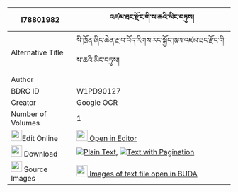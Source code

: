 |I78801982|འཛམ་ཐང་རྫོང་གི་ས་ཆའི་མིང་བཏུས། 
| --- | --- 
|Alternative Title |སི་ཁྲོན་ཞིང་ཆེན་རྔ་བ་བོད་རིགས་རང་སྐྱོང་ཁུལ་འཛམ་ཐང་རྫོང་གི་ས་ཆའི་མིང་བཏུས།
|Author | 
|BDRC ID | W1PD90127
|Creator | Google OCR
|Number of Volumes| 1
|<img width="25" src="https://img.icons8.com/color/25/000000/edit-property.png">Edit Online| [<img width="25" src="https://avatars.githubusercontent.com/u/45091458?s=200&v=4"> Open in Editor](http://editor.openpecha.org/I78801982)
|<img width="25" src="https://img.icons8.com/fluent/48/000000/download-2.png"/>  Download | [![](https://img.icons8.com/color/20/000000/txt.png)Plain Text](https://github.com/Openpecha/I78801982/releases/download/v1/dzam_tang_dzong_gi_sacha_i_min_plain_I78801982.zip), [![](https://img.icons8.com/color/20/000000/txt.png)Text with Pagination](https://github.com/Openpecha/I78801982/releases/download/v1/dzam_tang_dzong_gi_sacha_i_min_pages_I78801982.zip)
|<img width="25" src="https://img.icons8.com/plasticine/100/000000/pictures-folder.png"/>  Source Images | [<img width="25" src="https://library.bdrc.io/icons/BUDA-small.svg"> Images of text file open in BUDA](https://library.bdrc.io/show/bdr:W1PD90127)